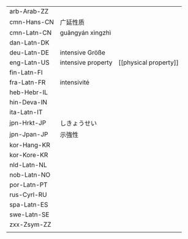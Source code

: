 | | | |
|-|-|-|
| arb-Arab-ZZ |  |  |
| cmn-Hans-CN | 广延性质 |  |
| cmn-Latn-CN | guǎngyán xìngzhì |  |
| dan-Latn-DK |  |  |
| deu-Latn-DE | intensive Größe |  |
| eng-Latn-US | intensive property | [[physical property]] |
| fin-Latn-FI |  |  |
| fra-Latn-FR | intensivité |  |
| heb-Hebr-IL |  |  |
| hin-Deva-IN |  |  |
| ita-Latn-IT |  |  |
| jpn-Hrkt-JP | しきょうせい |  |
| jpn-Jpan-JP | 示強性 |  |
| kor-Hang-KR |  |  |
| kor-Kore-KR |  |  |
| nld-Latn-NL |  |  |
| nob-Latn-NO |  |  |
| por-Latn-PT |  |  |
| rus-Cyrl-RU |  |  |
| spa-Latn-ES |  |  |
| swe-Latn-SE |  |  |
| zxx-Zsym-ZZ |  |  |
|  |  |  |
